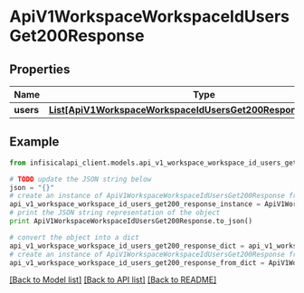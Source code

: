 # ApiV1WorkspaceWorkspaceIdUsersGet200Response


## Properties
Name | Type | Description | Notes
------------ | ------------- | ------------- | -------------
**users** | [**List[ApiV1WorkspaceWorkspaceIdUsersGet200ResponseUsersInner]**](ApiV1WorkspaceWorkspaceIdUsersGet200ResponseUsersInner.md) |  | 

## Example

```python
from infisicalapi_client.models.api_v1_workspace_workspace_id_users_get200_response import ApiV1WorkspaceWorkspaceIdUsersGet200Response

# TODO update the JSON string below
json = "{}"
# create an instance of ApiV1WorkspaceWorkspaceIdUsersGet200Response from a JSON string
api_v1_workspace_workspace_id_users_get200_response_instance = ApiV1WorkspaceWorkspaceIdUsersGet200Response.from_json(json)
# print the JSON string representation of the object
print ApiV1WorkspaceWorkspaceIdUsersGet200Response.to_json()

# convert the object into a dict
api_v1_workspace_workspace_id_users_get200_response_dict = api_v1_workspace_workspace_id_users_get200_response_instance.to_dict()
# create an instance of ApiV1WorkspaceWorkspaceIdUsersGet200Response from a dict
api_v1_workspace_workspace_id_users_get200_response_from_dict = ApiV1WorkspaceWorkspaceIdUsersGet200Response.from_dict(api_v1_workspace_workspace_id_users_get200_response_dict)
```
[[Back to Model list]](../README.md#documentation-for-models) [[Back to API list]](../README.md#documentation-for-api-endpoints) [[Back to README]](../README.md)


